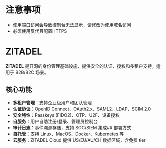 # 注意事项

- 使用端口访问会导致控制台无法显示，请修改为使用域名访问
- 必须使用反代且配置HTTPS

# ZITADEL

**ZITADEL** 是开源的身份管理基础设施，提供安全的认证、授权和多租户支持，适用于 B2B/B2C 场景。

## 核心功能

- **多租户管理**：支持企业级用户和团队管理
- **认证协议**：OpenID Connect、OAuth2.x、SAML2、LDAP、SCIM 2.0
- **安全特性**：Passkeys (FIDO2)、OTP、U2F、设备授权
- **自服务**：用户自助注册/登录、管理员控制台
- **审计日志**：事件溯源存储，支持 SOC/SIEM 集成## 部署方式
- **自托管**：支持 Linux、MacOS、Docker、Kubernetes 等
- **云服务**：ZITADEL Cloud 提供 US/EU/AU/CH 数据区域，含免费 tier

